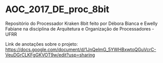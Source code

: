 # AOC_2017_DE_proc_8bit
Repositório do Processador Kraken 8bit feito por Débora Bianca e Ewelly Fabiane na disciplina de Arquitetura e Organização de Processadores - UFRR

Link de anotações sobre o projeto: https://docs.google.com/document/d/1JnQelmG_5YWHBxwtoQGuVcrC-VeuDGrCLKFgGKVOT9w/edit?usp=sharing
